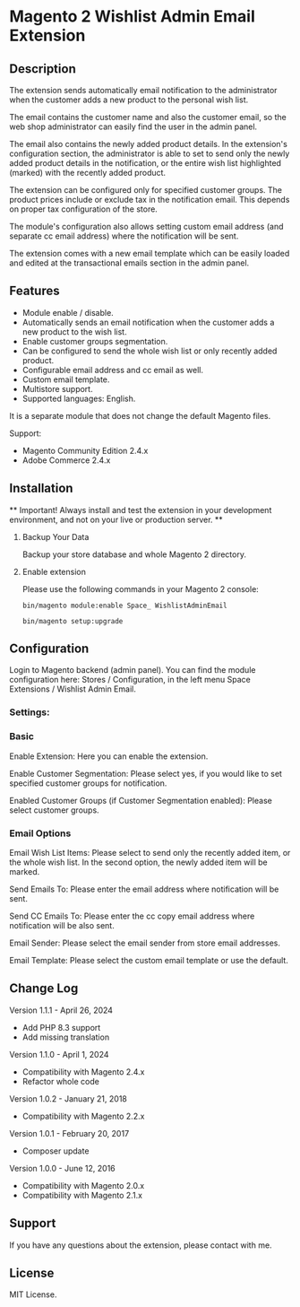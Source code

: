 # **Magento 2 Wishlist Admin Email Extension** #


## Description ##

The extension sends automatically email notification to the administrator when the customer adds a new product to the personal wish list. 

The email contains the customer name and also the customer email, so the web shop administrator can easily find the user in the admin panel. 

The email also contains the newly added product details. In the extension's configuration section, the administrator is able to set to send only the newly added product details in the notification, or the entire wish list highlighted (marked) with the recently added product.

The extension can be configured only for specified customer groups. The product prices include or exclude tax in the notification email. This depends on proper tax configuration of the store. 

The module's configuration also allows setting custom email address (and separate cc email address) where the notification will be sent. 

The extension comes with a new email template which can be easily loaded and edited at the transactional emails section in the admin panel.

## Features ##

- Module enable / disable.
- Automatically sends an email notification when the customer adds a new product to the wish list.
- Enable customer groups segmentation.
- Can be configured to send the whole wish list or only recently added product.
- Configurable email address and cc email as well.
- Custom email template.
- Multistore support.
- Supported languages: English. 
 
It is a separate module that does not change the default Magento files. 
 
Support:
- Magento Community Edition  2.4.x
- Adobe Commerce 2.4.x

## Installation ##

** Important! Always install and test the extension in your development environment, and not on your live or production server. **
 
1. Backup Your Data
   
   Backup your store database and whole Magento 2 directory. 
 
2. Enable extension

   Please use the following commands in your Magento 2 console:
   ```
   bin/magento module:enable Space_ WishlistAdminEmail

   bin/magento setup:upgrade
   ```

## Configuration ##
 
Login to Magento backend (admin panel). You can find the module configuration here: Stores / Configuration, in the left menu Space Extensions / Wishlist Admin Email.

### Settings: ###

### Basic ###

Enable Extension: Here you can enable the extension.

Enable Customer Segmentation: Please select yes, if you would like to set specified customer groups for notification.

Enabled Customer Groups (if Customer Segmentation enabled): Please select customer groups.
### Email Options ###

Email Wish List Items: Please select to send only the recently added item, or the whole wish list. In the second option, the newly added item will be marked.

Send Emails To: Please enter the email address where notification will be sent.
 
Send CC Emails To: Please enter the cc copy email address where notification will be also sent.

Email Sender: Please select the email sender from store email addresses.

Email Template: Please select the custom email template or use the default.

## Change Log ##

Version 1.1.1 - April 26, 2024
- Add PHP 8.3 support
- Add missing translation

Version 1.1.0 - April 1, 2024
- Compatibility with Magento 2.4.x
- Refactor whole code

Version 1.0.2 - January 21, 2018
- Compatibility with Magento 2.2.x

Version 1.0.1 - February 20, 2017
- Composer update

Version 1.0.0 - June 12, 2016
- Compatibility with Magento 2.0.x
- Compatibility with Magento 2.1.x
 
## Support ##
 
If you have any questions about the extension, please contact with me.

## License ##

MIT License.
